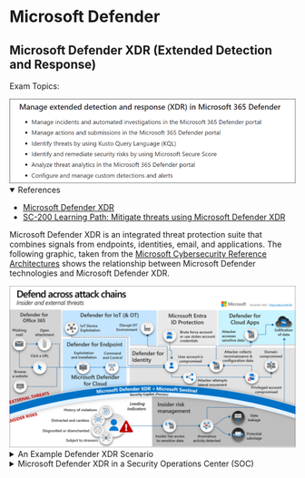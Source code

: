 # Microsoft Defender

## Microsoft Defender XDR (Extended Detection and Response)

Exam Topics:

<img src='img/20231209-040946.png' width=700px>

<details open>
<summary>References</summary>

- [Microsoft Defender XDR](https://learn.microsoft.com/en-us/microsoft-365/security/defender/microsoft-365-defender?view=o365-worldwide)
- [SC-200 Learning Path: Mitigate threats using Microsoft Defender XDR](https://learn.microsoft.com/en-us/training/paths/sc-200-mitigate-threats-using-microsoft-365-defender/)

</details>

Microsoft Defender XDR is an integrated threat protection suite that combines
signals from endpoints, identities, email, and applications. The following graphic, taken from the [Microsoft Cybersecurity Reference
Architectures](https://learn.microsoft.com/en-us/security/cybersecurity-reference-architecture/mcra)
shows the relationship between Microsoft Defender technologies and Microsoft
Defender XDR.

<img src='img/20231206-040604.png' width=700px>

<details>
  <summary>An Example Defender XDR Scenario</summary>

In the following scenario, a victim unknowingly triggers a malware infection by opening a malicious attachment received via personal email or USB drive, bypassing Microsoft Defender for Office 365 (MDO) protection. However, Microsoft Defender for Endpoints (MDE) detects the attack, alerts the security operations, and triggers a response in Intune and Microsoft Entra ID, leading to the user's access being blocked due to noncompliance with organizational policy.

<img src='img/20231212-041248.png' width=700px>

Microsoft Defender for Endpoint (MDE) informs Intune about device risk, leading Intune to update the device's compliance status in Entra ID, which Conditional Access uses to manage access. Consequently, the user's access to corporate resources is restricted, affecting both new requests and existing sessions, while allowing access to general internet tasks that don't require corporate authentication.

<img src='img/20231224-042415.png' width=700px>

Once infected devices are remediated, Microsoft Defender for Endpoints (MDE) informs Intune to update the device risk status, allowing Microsoft Entra ID Conditional Access to restore access to enterprise resources. Additionally, the threat signals in Microsoft Threat Intelligence are utilized by Microsoft Defender for Office 365 (MDO) and Microsoft Defender for Cloud to detect and address threats across various platforms, including email, office collaboration, and Azure.

</details>

<details>
<summary>Microsoft Defender XDR in a Security Operations Center (SOC)</summary>

The Security Operations Model is structured with multiple distinct functions, each having a specific focus area and requiring close collaboration among themselves and with external teams for effective operation. In smaller organizations, these roles tend to be consolidated into fewer teams or individuals, typically under IT Operations for technical responsibilities. Additionally, some functions, like incident management, may be assigned temporarily to leadership or designated delegates, highlighting the model's flexibility to adapt to different organizational structures.
  
<img src='img/20231251-045113.png' width=700px>

</details>

